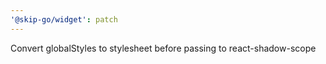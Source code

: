 ```yaml
---
'@skip-go/widget': patch
---
```


Convert globalStyles to stylesheet before passing to react-shadow-scope
